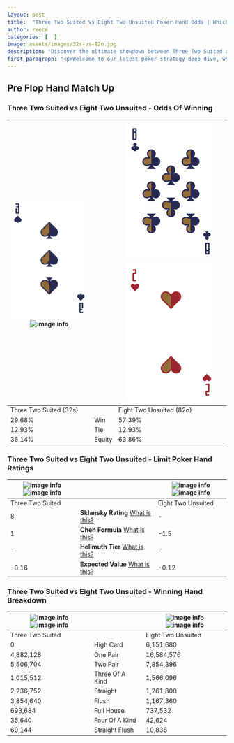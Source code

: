 ```yaml
---
layout: post
title:  "Three Two Suited Vs Eight Two Unsuited Poker Hand Odds | Which Is The Better Hand In Poker? A Complete Guide"
author: reece
categories: [  ]
image: assets/images/32s-vs-82o.jpg
description: "Discover the ultimate showdown between Three Two Suited and Eight Two Unsuited in poker! Uncover the odds, strategies, and scenarios where one hand triumphs over the other. Get ready to up your poker game with this thrilling analysis."
first_paragraph: "<p>Welcome to our latest poker strategy deep dive, where we're pitting two distinct hands against each other in a high-stakes showdown: Three Two Suited vs Eight Two Unsuited.</p><p>In the dynamic world of poker, every decision counts, and knowing which hand holds the upper hand is key to your success at the table.</p><p>In this article, we'll dissect these two hands, explore the scenarios where one dominates the other, and equip you with the knowledge to make strategic choices that can tip the odds in your favor.</p><p>Get ready to unravel the intriguing dynamics of these poker hands and elevate your game to new heights.</p>"
---
```




[comment]: # (sp0)

## Pre Flop Hand Match Up

<div class="table hand-ratings" markdown="1"> 



### Three Two Suited vs Eight Two Unsuited - Odds Of Winning


    
| ![image info](assets/images/hand1/3.png) ![image info](assets/images/hand1/2s.png) |  | ![image info](assets/images/hand2/8.png) ![image info](assets/images/hand2/2o.png) |
| -------- | -------- | -------- |
| Three Two Suited (32s) |  | Eight Two Unsuited (82o) |
| 29.68% | Win | 57.39% |
| 12.93% | Tie | 12.93% |
| 36.14% | Equity | 63.86% |




[comment]: # (sp1)



### Three Two Suited vs Eight Two Unsuited - Limit Poker Hand Ratings


    
| ![image info](https://www.riverpairs.com/assets/images/hand1/3.png) ![image info](https://www.riverpairs.com/assets/images/hand1/2s.png) |  | ![image info](https://www.riverpairs.com/assets/images/hand2/8.png) ![image info](https://www.riverpairs.com/assets/images/hand2/2o.png) |
| -------- | -------- | -------- |
| Three Two Suited |  | Eight Two Unsuited |
| 8 | **Sklansky Rating** [What is this?](/sklansky-rating-explained) | - |
| 1 | **Chen Formula** [What is this?](/chen-formula-explained) | -1.5 |
| - | **Hellmuth Tier** [What is this?](/Hellmuth-tier-explained) | - |
| -0.16 | **Expected Value** [What is this?](/expected-value-explained) | -0.12 |




[comment]: # (sp2)



### Three Two Suited vs Eight Two Unsuited - Winning Hand Breakdown


    
| ![image info](https://www.riverpairs.com/assets/images/hand1/3.png) ![image info](https://www.riverpairs.com/assets/images/hand1/2s.png) |  | ![image info](https://www.riverpairs.com/assets/images/hand2/8.png) ![image info](https://www.riverpairs.com/assets/images/hand2/2o.png) |
| -------- | -------- | -------- |
| Three Two Suited |  | Eight Two Unsuited |
| 0 | High Card | 6,151,680 |
| 4,882,128 | One Pair | 16,584,576 |
| 5,506,704 | Two Pair | 7,854,396 |
| 1,015,512 | Three Of A Kind | 1,566,096 |
| 2,236,752 | Straight | 1,261,800 |
| 3,854,640 | Flush | 1,167,360 |
| 693,684 | Full House | 737,532 |
| 35,640 | Four Of A Kind | 42,624 |
| 69,144 | Straight Flush | 10,836 |




[comment]: # (sp3)



</div>

[comment]: # (sp4)



[comment]: # (sp5)

